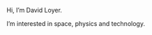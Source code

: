 Hi, I’m David Loyer.

I’m interested in space, physics and technology.
<!-- - 🌱 I’m currently learning ... -->
<!-- - 💞️ I’m looking to collaborate on ... -->
<!-- - 📫 How to reach me ... -->

<!---
david-loyer/david-loyer is a ✨ special ✨ repository because its `README.md` (this file) appears on your GitHub profile.
You can click the Preview link to take a look at your changes.
--->

